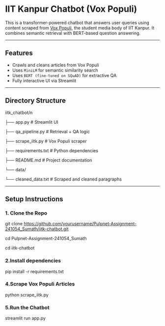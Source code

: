 # IIT Kanpur Chatbot (Vox Populi)

This is a transformer-powered chatbot that answers user queries using content scraped from [Vox Populi](https://voxiitk.com), the student media body of IIT Kanpur. It combines semantic retrieval with BERT-based question answering.

---

## Features

- Crawls and cleans articles from Vox Populi
- Uses `MiniLM` for semantic similarity search
- Uses `BERT (fine-tuned on SQuAD)` for extractive QA
- Fully interactive UI via Streamlit

---

## Directory Structure

iitk_chatbot/n

├── app.py                 # Streamlit UI

├── qa_pipeline.py         # Retrieval + QA logic

├── scrape_iitk.py         # Vox Populi scraper

├── requirements.txt       # Python dependencies

├── README.md              # Project documentation

└── data/

└── cleaned_data.txt   # Scraped and cleaned paragraphs

---

## Setup Instructions

### 1. Clone the Repo

git clone https://github.com/yourusername/Pulpnet-Assignment-241054_Sumath/iitk-chatbot.git

cd Pulpnet-Assignment-241054_Sumath

cd iitk-chatbot

### 2.Install dependencies
pip install -r requirements.txt

### 4.Scrape Vox Populi Articles
python scrape_iitk.py

### 5.Run the Chatbot
streamlit run app.py
